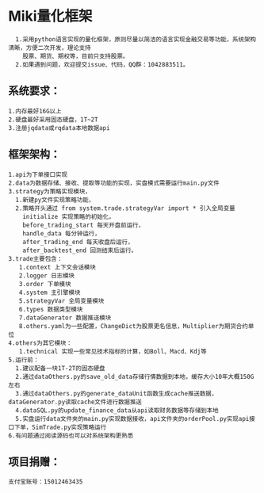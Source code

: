 

Miki量化框架  
====
	  1.采用python语言实现的量化框架，原则尽量以简洁的语言实现金融交易等功能，系统架构清晰，方便二次开发，理论支持
	    股票、期货、期权等，目前只支持股票。  
	  2.如果遇到问题，欢迎提交issue、代码，QQ群：1042883511。  

系统要求：
----	
	1.内存最好16G以上
	2.硬盘最好采用固态硬盘，1T~2T
	3.注册jqdata或rqdata本地数据api
	
框架架构：  
----
	1.api为下单接口实现  
	2.data为数据存储、接收、提取等功能的实现，实盘模式需要运行main.py文件  
	3.strategy为策略实现模块，  
	  1.新建py文件实现策略功能，   
	  2.策略开头通过 from system.trade.strategyVar import * 引入全局变量  
	    initialize 实现策略的初始化，
	    before_trading_start 每天开盘前运行，  
	    handle_data 每分钟运行，
	    after_trading_end 每天收盘后运行，
	    after_backtest_end 回测结束后运行。  
	3.trade主要包含：
	   1.context 上下文会话模块
	   2.logger 日志模块
	   3.order 下单模块
	   4.system 主引擎模块
	   5.strategyVar 全局变量模块
	   6.types 数据类型模块
	   7.dataGenerator 数据推送模块		
	   8.others.yaml为一些配置，ChangeDict为股票更名信息，Multiplier为期货合约单位  
	4.others为其它模块：
	   1.technical 实现一些常见技术指标的计算，如Boll、Macd、Kdj等
	5.运行前：
	  1.建议配备一块1T-2T的固态硬盘  
	  2.通过dataOthers.py的save_old_data存储行情数据到本地，缓存大小10年大概150G左右  
	  3.通过dataOthers.py的generate_dataUnit函数生成cache推送数据，dataGenerator.py读取cache文件进行数据推送    
	  4.dataSQL.py的update_finance_data从api读取财务数据等存储到本地  
	  5.实盘运行data文件夹的main.py实现数据接收，api文件夹的orderPool.py实现api接口下单，SimTrade.py实现策略运行  
	6.有问题通过阅读源码也可以对系统架构更熟悉  


项目捐赠：  
---
	支付宝账号：15012463435  



























